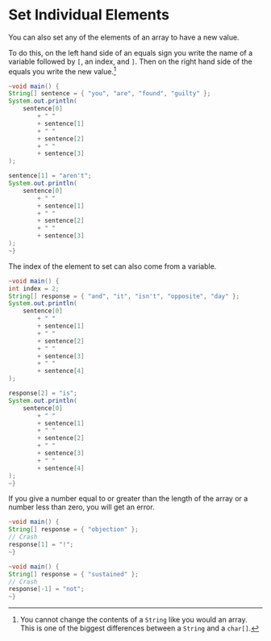 # Set Individual Elements

You can also set any of the elements of an array to have a new value.

To do this, on the left hand side of an equals sign you write the name of a variable
followed by `[`, an index, and `]`. Then on the right hand side of the equals you write
the new value.[^strings]

```java
~void main() {
String[] sentence = { "you", "are", "found", "guilty" };
System.out.println(
    sentence[0] 
        + " " 
        + sentence[1] 
        + " " 
        + sentence[2] 
        + " " 
        + sentence[3]
);

sentence[1] = "aren't";
System.out.println(
    sentence[0] 
        + " " 
        + sentence[1] 
        + " " 
        + sentence[2] 
        + " " 
        + sentence[3]
);
~}
```

The index of the element to set can also come from a variable.

```java
~void main() {
int index = 2;
String[] response = { "and", "it", "isn't", "opposite", "day" };
System.out.println(
    sentence[0] 
        + " " 
        + sentence[1] 
        + " " 
        + sentence[2] 
        + " " 
        + sentence[3]
        + " "
        + sentence[4]
);

response[2] = "is";
System.out.println(
    sentence[0] 
        + " " 
        + sentence[1] 
        + " " 
        + sentence[2] 
        + " " 
        + sentence[3]
        + " "
        + sentence[4]
);
~}
```

If you give a number equal to or greater than the length of the array or a number less than zero, you will get an error.

```java
~void main() {
String[] response = { "objection" };
// Crash
response[1] = "!";
~}
```

```java
~void main() {
String[] response = { "sustained" };
// Crash
response[-1] = "not";
~}
```

[^strings]: You cannot change the contents of a `String` like you would an array. This is one of the biggest differences between a `String` and a `char[]`.
